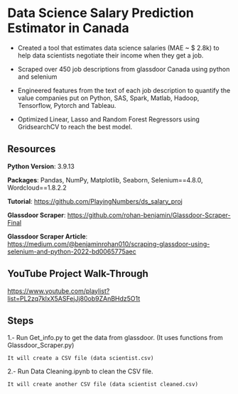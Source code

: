 # Data Science Salary Prediction Estimator in Canada

- Created a tool that estimates data science salaries (MAE ~ $ 2.8k) to help data scientists negotiate their income when they get a job.

- Scraped over 450 job descriptions from glassdoor Canada using python and selenium

- Engineered features from the text of each job description to quantify the value companies put on Python, SAS, Spark, Matlab, Hadoop, Tensorflow, Pytorch and Tableau.
 
- Optimized Linear, Lasso and Random Forest Regressors using GridsearchCV to reach the best model.



## Resources
**Python Version**: 3.9.13

**Packages**: Pandas, NumPy, Matplotlib, Seaborn, Selenium==4.8.0, Wordcloud==1.8.2.2

**Tutorial**: https://github.com/PlayingNumbers/ds_salary_proj

**Glassdoor Scraper**: https://github.com/rohan-benjamin/Glassdoor-Scraper-Final

**Glassdoor Scraper Article**: https://medium.com/@benjaminrohan010/scraping-glassdoor-using-selenium-and-python-2022-bd0065775aec

## YouTube Project Walk-Through

https://www.youtube.com/playlist?list=PL2zq7klxX5ASFejJj80ob9ZAnBHdz5O1t

## Steps

1.- Run Get_info.py to get the data from glassdoor. (It uses functions from Glassdoor_Scraper.py)

    It will create a CSV file (data scientist.csv)

2.- Run Data Cleaning.ipynb to clean the CSV file. 

    It will create another CSV file (data scientist cleaned.csv)
